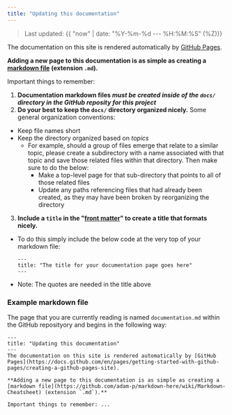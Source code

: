 ```yaml
---
title: "Updating this documentation"
---
```

> Last updated: {{ "now" | date: "%Y-%m-%d --- %H:%M:%S" (%Z)}}

The documentation on this site is rendered automatically by [GitHub Pages](https://docs.github.com/en/pages/getting-started-with-github-pages/creating-a-github-pages-site).

**Adding a new page to this documentation is as simple as creating a [markdown file](https://github.com/adam-p/markdown-here/wiki/Markdown-Cheatsheet) (extension `.md`).**

Important things to remember:

1. **Documentation markdown files _must be created inside of the `docs/` directory in the GitHub reposity for this project_**
2. **Do your best to keep the `docs/` directory organized nicely.**
Some general organization conventions:
- Keep file names short
- Keep the directory organized based on _topics_
    - For example, should a group of files emerge that relate to a similar topic, please create a subdirectory with a name associated with that topic and save those related files within that directory.
    Then make sure to do the below:
        - Make a top-level page for that sub-directory that points to all of those related files
        - Update any paths referencing files that had already been created, as they may have been broken by reorganizing the directory
3. **Include a `title` in the "[front matter](https://docs.github.com/en/pages/setting-up-a-github-pages-site-with-jekyll/about-github-pages-and-jekyll#front-matter)" to create a title that formats nicely.**
- To do this simply include the below code at the very top of your markdown file:
    ```
    ---
    title: "The title for your documentation page goes here"
    ---
    ```
- Note: The quotes are needed in the title above


### Example markdown file

The page that you are currently reading is named `documentation.md` within the GitHub reposityory and begins in the following way:

```
---
title: "Updating this documentation"
---
The documentation on this site is rendered automatically by [GitHub Pages](https://docs.github.com/en/pages/getting-started-with-github-pages/creating-a-github-pages-site).

**Adding a new page to this documentation is as simple as creating a [markdown file](https://github.com/adam-p/markdown-here/wiki/Markdown-Cheatsheet) (extension `.md`).**

Important things to remember: ...
```


